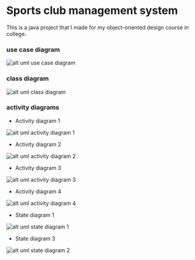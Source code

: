 # Sports club management system

This is a java project that I made for my object-oriented design course in college.

### use case diagram

![alt uml use case diagram](uml/use_case_diagram.jpg)

### class diagram

![alt uml class diagram](uml/class_diagram.jpg)

### activity diagrams

- Activity diagram 1

![alt uml activity diagram 1](uml/activity_diagram_1.jpg)

- Activity diagram 2

![alt uml activity diagram 2](uml/activity_diagram_2.jpg)

- Activity diagram 3

![alt uml activity diagram 3](uml/activity_diagram_3.jpg)

- Activity diagram 4

![alt uml activity diagram 4](uml/activity_diagram_4.png)

- State diagram 1

![alt uml state diagram 1](uml/state_diagram_1.png)

- State diagram 3

![alt uml state diagram 2](uml/state_diagram_2.png)
